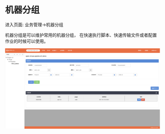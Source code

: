 # 机器分组

进入页面: 业务管理->机器分组

机器分组是可以维护常用的机器分组，
在快速执行脚本、快速传输文件或者配置作业的时候可以使用。

![机器分组](/机器分组/images/机器分组.png)
